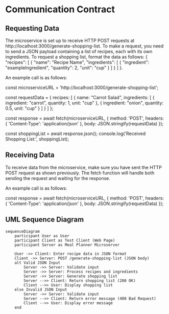 # Communication Contract

## Requesting Data

The microservice is set up to receive HTTP POST requests at http://localhost:3000/generate-shopping-list. To make a request, you need to send a JSON payload containing a list of recipes, each with its own ingredients. To request a shopping list, format the data as follows: 
{
  "recipes": [
    {
      "name": "Recipe Name",
      "ingredients": [
        { "ingredient": "exampleIngredient", "quantity": 2, "unit": "cup" }
      ]
    }
  ]
}. 

An example call is as follows: 

const microserviceURL = 'http://localhost:3000/generate-shopping-list';

const requestData = {
  recipes: [
    {
      name: "Carrot Salad",
      ingredients: [
        { ingredient: "carrot", quantity: 1, unit: "cup" },
        { ingredient: "onion", quantity: 0.5, unit: "cup" }
      ]
    }
  ]
};

const response = await fetch(microserviceURL, {
  method: 'POST',
  headers: { 'Content-Type': 'application/json' },
  body: JSON.stringify(requestData)
});

const shoppingList = await response.json();
console.log('Received Shopping List:', shoppingList);

## Receiving Data

To receive data from the microservice, make sure you have sent the HTTP POST request as shown previously. The fetch function will handle both sending the request and waiting for the response. 

An example call is as follows: 

const response = await fetch(microserviceURL, {
      method: 'POST',
      headers: {
        'Content-Type': 'application/json'
      },
      body: JSON.stringify(requestData)
    });

## UML Sequence Diagram 

```mermaid
sequenceDiagram
    participant User as User
    participant Client as Test Client (Web Page)
    participant Server as Meal Planner Microserver

    User ->> Client: Enter recipe data in JSON format
    Client ->> Server: POST /generate-shopping-list (JSON body)
    alt Valid JSON Input
        Server ->> Server: Validate input
        Server ->> Server: Process recipes and ingredients
        Server ->> Server: Generate shopping list
        Server -->> Client: Return shopping list (200 OK)
        Client -->> User: Display shopping list
    else Invalid JSON Input
        Server ->> Server: Validate input
        Server -->> Client: Return error message (400 Bad Request)
        Client -->> User: Display error message
    end
```


